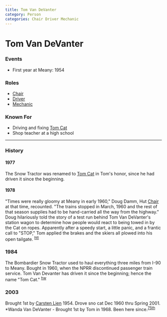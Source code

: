 ```yaml
---
title: Tom Van DeVanter
category: Person
categories: Chair Driver Mechanic
---
```

# Tom Van DeVanter
### Events
- First year at Meany: 1954

### Roles
- [Chair](Chair)
- [Driver](Driver)
- [Mechanic](Mechanic)

### Known For
- Driving and fixing [Tom Cat](Tom-Cat)
- Shop teacher at a high school

---
### History
#### 1977

The Snow Tractor was renamed to [Tom Cat](Tom-Cat) in Tom's honor, since he had driven it since the beginning.

#### 1978

"Times were really gloomy at Meany in early 1960," Doug Damm, Hut [Chair](Chair) at that time, recounted. "The trains stopped in March, 1960 and the rest of that season supplies had to be hand-carried all the way from the highway." Doug hilariously told the story of a test run behind Tom Van DeVanter's station wagon to determine how people would react to being towed in by the Cat on ropes. Apparently after a speedy start, a little panic, and a frantic call to "STOP," Tom applied the brakes and the skiers all plowed into his open tailgate. <sup>[htt][]</sup>

### 1984

The Bombardier Snow Tractor used to haul everything three miles from I-90 to Meany. Bought in 1960, when the NPRR discontinued passenger train service. Tom Van Devanter has driven it since the beginning; hence the name "Tom Cat." <sup>[hw][]</sup>

### 2003

Brought 1st by [Carsten Lien](Carsten-Lien) 1954. Drove sno cat Dec 1960 thru Spring 2001. *Wanda Van DeVanter - Brought 1st by Tom in 1968. Been here since.<sup>[75th][]</sup>

[75th]: Anniversary#75th
[hw]: Names-Walt "Meany Names by Walter Little, 1984"
[htt]: Skiers-Hit-The-Trail
